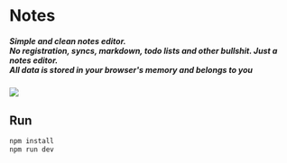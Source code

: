 # Notes

##### Simple and clean notes editor.<br>**No** registration, syncs, markdown, todo lists and other bullshit. Just a notes editor.<br>All data is stored in your browser's memory and belongs to you

![](https://cloud.githubusercontent.com/assets/1577802/26628672/e837a1be-45f6-11e7-9d5f-2df9fe693884.png)


## Run

``` bash
npm install
npm run dev
```

